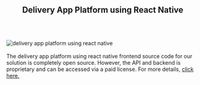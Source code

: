 <h2 style="text-align:center">Delivery App Platform using React Native</h2><br/><br/>

![delivery app platform using react native](https://admin.ninjascode.com/wp-content/uploads/2025/repoImages/Hector/19.webp) <br/><br/>The delivery app platform using react native frontend source code for our solution is completely open source. However, the API and backend is proprietary and can be accessed via a paid license. For more details, <a href="https://enatega.com/?utm_source=github&utm_medium=repo&utm_campaign=hector-delivery-app-platform-using-react-native" target="_blank">click here.</a>
